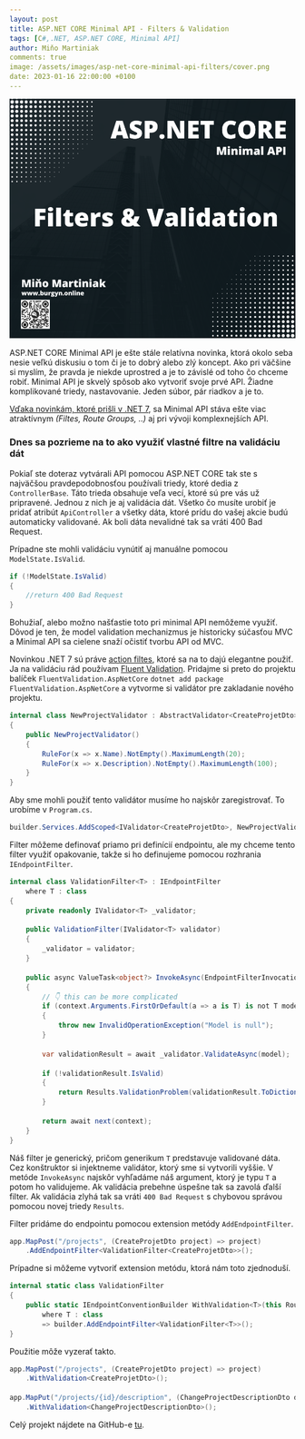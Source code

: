 ```yaml
---
layout: post
title: ASP.NET CORE Minimal API - Filters & Validation
tags: [C#,.NET, ASP.NET CORE, Minimal API]
author: Miňo Martiniak
comments: true
image: /assets/images/asp-net-core-minimal-api-filters/cover.png
date: 2023-01-16 22:00:00 +0100
---
```


![ASP.NET CORE Minimal API - Filters & Validation](/assets/images/asp-net-core-minimal-api-filters/cover.png)

ASP.NET CORE Minimal API je ešte stále relatívna novinka, ktorá okolo seba nesie veľkú diskusiu o tom či je to dobrý alebo zlý koncept.
Ako pri väčšine si myslím, že pravda je niekde uprostred a je to závislé od toho čo chceme robiť. Minimal API je skvelý spôsob ako vytvoriť svoje prvé API. Žiadne komplikované triedy, nastavovanie. Jeden súbor, pár riadkov a je to.

[Vďaka novinkám, ktoré prišli v .NET 7](https://learn.microsoft.com/en-us/aspnet/core/release-notes/aspnetcore-7.0?view=aspnetcore-7.0#minimal-apis), sa Minimal API stáva ešte viac atraktívnym *(Filtes, Route Groups, ..)* aj pri vývoji komplexnejších API.

### Dnes sa pozrieme na to ako využiť vlastné filtre na validáciu dát

Pokiaľ ste doteraz vytvárali API pomocou ASP.NET CORE tak ste s najväčšou pravdepodobnosťou používali triedy, ktoré dedia z `ControllerBase`. Táto trieda obsahuje veľa vecí, ktoré sú pre vás už pripravené. Jednou z nich je aj validácia dát. Všetko čo musíte urobiť je pridať atribút `ApiController` a všetky dáta, ktoré prídu do vašej akcie budú automaticky validované. Ak boli dáta nevalidné tak sa vráti 400 Bad Request.

Prípadne ste mohli validáciu vynútiť aj manuálne pomocou `ModelState.IsValid`.
```csharp
if (!ModelState.IsValid)
{
    //return 400 Bad Request
}
```

Bohužiaľ, alebo možno našťastie toto pri minimal API nemôžeme využiť. Dôvod je ten, že model validation mechanizmus je historicky súčasťou MVC a Minimal API sa cielene snaží očistiť tvorbu API od MVC.

Novinkou .NET 7 sú práve [action filtes](https://learn.microsoft.com/en-us/aspnet/core/fundamentals/minimal-apis/min-api-filters?view=aspnetcore-7.0), ktoré sa na to dajú elegantne použiť.
Ja na validáciu rád používam [Fluent Validation](https://docs.fluentvalidation.net/en/latest/). Pridajme si preto do projektu balíček `FluentValidation.AspNetCore` 
`dotnet add package FluentValidation.AspNetCore` a vytvorme si validátor pre zakladanie nového projektu.

```csharp
internal class NewProjectValidator : AbstractValidator<CreateProjetDto>
{
    public NewProjectValidator()
    {
        RuleFor(x => x.Name).NotEmpty().MaximumLength(20);
        RuleFor(x => x.Description).NotEmpty().MaximumLength(100);
    }
}
```

Aby sme mohli použiť tento validátor musíme ho najskôr zaregistrovať. To urobíme v `Program.cs`.

```csharp
builder.Services.AddScoped<IValidator<CreateProjetDto>, NewProjectValidator>();
```

Filter môžeme definovať priamo pri definícií endpointu, ale my chceme tento filter využiť opakovanie, takže si ho definujeme pomocou rozhrania `IEndpointFilter`.

```csharp
internal class ValidationFilter<T> : IEndpointFilter
    where T : class
{
    private readonly IValidator<T> _validator;

    public ValidationFilter(IValidator<T> validator)
    {
        _validator = validator;
    }

    public async ValueTask<object?> InvokeAsync(EndpointFilterInvocationContext context, EndpointFilterDelegate next)
    {
        // 👇 this can be more complicated
        if (context.Arguments.FirstOrDefault(a => a is T) is not T model)
        {
            throw new InvalidOperationException("Model is null");
        }

        var validationResult = await _validator.ValidateAsync(model);

        if (!validationResult.IsValid)
        {
            return Results.ValidationProblem(validationResult.ToDictionary());
        }

        return await next(context);
    }
}
```

Náš filter je generický, pričom generikum `T` predstavuje validované dáta. Cez konštruktor si injektneme validátor, ktorý sme si vytvorili vyššie. V metóde `InvokeAsync` najskôr vyhľadáme náš argument, ktorý je typu `T` a potom ho validujeme. Ak validácia prebehne úspešne tak sa zavolá ďalší filter. Ak validácia zlyhá tak sa vráti `400 Bad Request` s chybovou správou pomocou novej triedy `Results`.

Filter pridáme do endpointu pomocou extension metódy `AddEndpointFilter`.

```csharp
app.MapPost("/projects", (CreateProjetDto project) => project)
    .AddEndpointFilter<ValidationFilter<CreateProjetDto>>();
```

Prípadne si môžeme vytvoriť extension metódu, ktorá nám toto zjednoduší.

```csharp
internal static class ValidationFilter
{
    public static IEndpointConventionBuilder WithValidation<T>(this RouteHandlerBuilder builder)
        where T : class
        => builder.AddEndpointFilter<ValidationFilter<T>>();
}
```

Použitie môže vyzerať takto.

```csharp
app.MapPost("/projects", (CreateProjetDto project) => project)
    .WithValidation<CreateProjetDto>();

app.MapPut("/projects/{id}/description", (ChangeProjectDescriptionDto description) => description)
    .WithValidation<ChangeProjectDescriptionDto>();
```

Celý projekt nájdete na GitHub-e [tu](https://github.com/Burgyn/Samples.MinimalApiFilters).